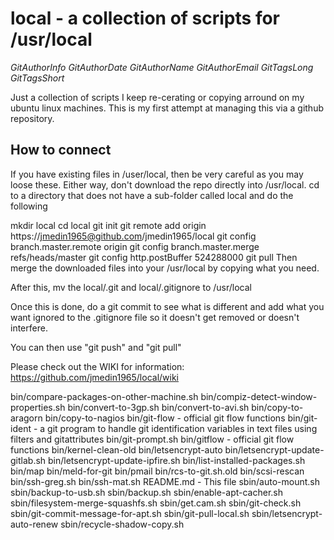 # local - a collection of scripts for /usr/local

$GitAuthorInfo$
$GitAuthorDate$
$GitAuthorName$
$GitAuthorEmail$
$GitTagsLong$
$GitTagsShort$


Just a collection of scripts I keep re-cerating or copying arround on my ubuntu linux machines.
This is my first attempt at managing this via a github repository.

## How to connect

If you have existing files in /user/local, then be very careful as you may loose these. Either way, don't download the repo directly into /usr/local. cd to a directory that does not have a sub-folder called local and do the following

mkdir local
cd local
git init
git remote add origin  https://jmedin1965@github.com/jmedin1965/local
git config branch.master.remote origin
git config branch.master.merge refs/heads/master
git config http.postBuffer 524288000
git pull
Then merge the downloaded files into your /usr/local by copying what you need.

After this, mv the local/.git and local/.gitignore to /usr/local

Once this is done, do a git commit to see what is different and add what you want ignored to the .gitignore file so it doesn't get removed or doesn't interfere.

You can then use "git push" and "git pull"

Please check out the WIKI for information: https://github.com/jmedin1965/local/wiki

bin/compare-packages-on-other-machine.sh
bin/compiz-detect-window-properties.sh
bin/convert-to-3gp.sh
bin/convert-to-avi.sh
bin/copy-to-aragorn
bin/copy-to-nagios
bin/git-flow	- official git flow functions
bin/git-ident	- a git program to handle git identification variables in text files using filters and gitattributes
bin/git-prompt.sh
bin/gitflow	- official git flow functions
bin/kernel-clean-old
bin/letsencrypt-auto
bin/letsencrypt-update-gitlab.sh
bin/letsencrypt-update-ipfire.sh
bin/list-installed-packages.sh
bin/map
bin/meld-for-git
bin/pmail
bin/rcs-to-git.sh.old
bin/scsi-rescan
bin/ssh-greg.sh
bin/ssh-mat.sh
README.md	- This file
sbin/auto-mount.sh
sbin/backup-to-usb.sh
sbin/backup.sh
sbin/enable-apt-cacher.sh
sbin/filesystem-merge-squashfs.sh
sbin/get.cam.sh
sbin/git-check.sh
sbin/git-commit-message-for-apt.sh
sbin/git-pull-local.sh
sbin/letsencrypt-auto-renew
sbin/recycle-shadow-copy.sh
